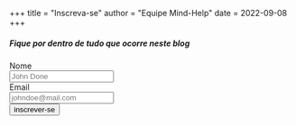 +++
title = "Inscreva-se"
author = "Equipe Mind-Help"
date = 2022-09-08
+++

##### Fique por dentro de tudo que ocorre neste blog

<form id="sub_form">
<label for="name">Nome<br/>
<input id="name" placeholder="John Done" type="text" /><br/>
</label>
<label for="email">Email<br/>
<input id="email" placeholder="johndoe@mail.com" type="email" /><br/>
</label>
<button type="submit">inscrever-se</button><br/>
<span id="message"></span>
</form>
<script type="text/javascript" defer src="/blog/js/subscribe.js"></script>
